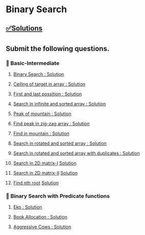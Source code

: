 # Binary Search

## [✅Solutions](https://github.com/sahil-wadhai/DSA/tree/main/Solutions)

#

##  Submit the following questions.


### 🔰 Basic-Intermediate

1. [Binary Search : ](https://practice.geeksforgeeks.org/problems/binary-search-1587115620/1)
[Solution](https://github.com/sahil-wadhai/DSA/blob/master/Solutions/binary%20search/binarySearch.java)

2. [Ceiling of target in array : ](https://leetcode.com/problems/find-smallest-letter-greater-than-target)
[Solution](https://github.com/sahil-wadhai/DSA/blob/master/Solutions/binary%20search/FloorAndCeiling.java)

3. [First and last possition : ](https://leetcode.com/problems/find-first-and-last-position-of-element-in-sorted-array)
[Solution](https://github.com/sahil-wadhai/DSA/blob/master/Solutions/binary%20search/FirstLastInd.java)

4. [Search in infinite and sorted array : ](https://leetcode.com/discuss/interview-experience/1979273/infinite-sorted-array)
[Solution](https://github.com/sahil-wadhai/DSA/blob/master/Solutions/binary%20search/FindInInfy.java)

5. [Peak of mountain : ](https://leetcode.com/problems/peak-index-in-a-mountain-array)
[Solution](https://github.com/sahil-wadhai/DSA/blob/master/Solutions/binary%20search/PeakInMountain.java)

7. [Find peak in zig-zag array : ](https://leetcode.com/problems/find-peak-element/description/)
[Solution](https://github.com/sahil-wadhai/DSA/blob/master/Solutions/binary%20search/PeakInMountain.java)

8. [Find in mountain : ](https://leetcode.com/problems/find-in-mountain-array)
[Solution](https://github.com/sahil-wadhai/DSA/blob/master/Solutions/binary%20search/FindInMountain.java)

9. [Search in rotated and sorted array : ](https://leetcode.com/problems/search-in-rotated-sorted-array)
[Solution](https://github.com/sahil-wadhai/DSA/blob/master/Solutions/binary%20search/RotatedSorted1.java)

10. [Search in rotated and sorted array with duplicates : ](https://leetcode.com/problems/search-in-rotated-sorted-array-ii)
[Solution](https://github.com/sahil-wadhai/DSA/blob/master/Solutions/binary%20search/RotatedSorted2.java)

11. [Search in 2D matrix-I](https://leetcode.com/problems/search-a-2d-matrix)
[Solution]()

12. [Search in 2D matrix-II](https://leetcode.com/problems/search-a-2d-matrix-ii)
[Solution]()

13. [Find nth root]()
[Solution]()


### 🔰 Binary Search with Predicate functions

1. [Eko : ](https://www.spoj.com/problems/EKO/)
[Solution]()

2. [Book Allocation : ](https://practice.geeksforgeeks.org/problems/allocate-minimum-number-of-pages0937/1)
[Solution]()

3. [Aggressive Cows : ](https://www.spoj.com/problems/AGGRCOW/)
[Solution]()



